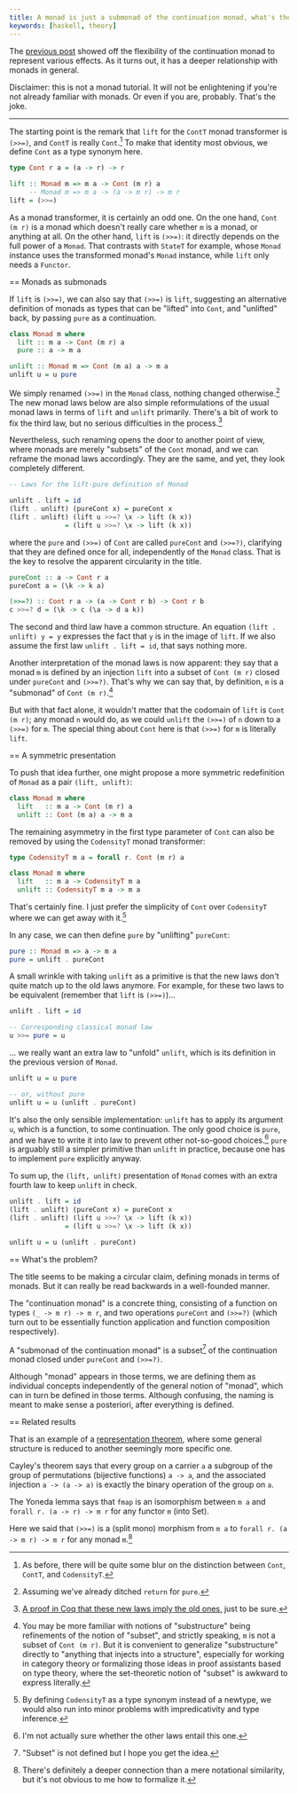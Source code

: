 ```yaml
---
title: A monad is just a submonad of the continuation monad, what's the problem?
keywords: [haskell, theory]
---
```


The [previous
post](https://blog.poisson.chat/posts/2019-10-26-reasonable-continuations.html)
showed off the flexibility of the continuation monad to represent
various effects. As it turns out, it has a deeper relationship with monads in
general.

Disclaimer: this is not a monad tutorial. It will not be enlightening if you're
not already familiar with monads. Or even if you are, probably.
That's the joke.

---

The starting point is the remark that `lift` for the `ContT` monad
transformer is `(>>=)`, and `ContT` is really `Cont`.[^cont]
To make that identity most obvious, we define `Cont` as a type synonym here.

[^cont]: As before, there will be quite some blur on the distinction between
  `Cont`, `ContT`, and `CodensityT`.

```haskell
type Cont r a = (a -> r) -> r

lift :: Monad m => m a -> Cont (m r) a
     -- Monad m => m a -> (a -> m r) -> m r
lift = (>>=)
```

As a monad transformer, it is certainly an odd one. On the one hand,
`Cont (m r)` is a monad which doesn't really care whether `m` is a monad,
or anything at all.
On the other hand, `lift` is `(>>=)`: it directly depends on the full power
of a `Monad`. That contrasts with `StateT` for example, whose `Monad`
instance uses the transformed monad's `Monad` instance, while `lift` only needs
a `Functor`.

== Monads as submonads

If `lift` is `(>>=)`, we can also say that `(>>=)` is `lift`,
suggesting an alternative definition of monads as types that can be "lifted"
into `Cont`, and "unlifted" back, by passing `pure` as a continuation.

```haskell
class Monad m where
  lift :: m a -> Cont (m r) a
  pure :: a -> m a

unlift :: Monad m => Cont (m a) a -> m a
unlift u = u pure
```

We simply renamed `(>>=)` in the `Monad` class, nothing changed
otherwise.[^return]
The new monad laws below are also simple reformulations of the usual monad laws
in terms of `lift` and `unlift` primarily. There's a bit of work to fix the
third law, but no serious difficulties in the process.[^proof]

[^proof]: [A proof in Coq that these new laws imply the old
  ones,](https://gist.github.com/Lysxia/2a587be89bf8a0997a3916d6ed322d7f)
  just to be sure.

Nevertheless, such renaming opens the door to another point of view, where
monads are merely "subsets" of the `Cont` monad, and we can reframe the monad
laws accordingly.
They are the same, and yet, they look completely different.

[^return]: Assuming we've already ditched `return` for `pure`.

```haskell
-- Laws for the lift-pure definition of Monad

unlift . lift = id
(lift . unlift) (pureCont x) = pureCont x
(lift . unlift) (lift u >>=? \x -> lift (k x))
              = (lift u >>=? \x -> lift (k x))
```

where the `pure` and `(>>=)` of `Cont` are called `pureCont` and `(>>=?)`,
clarifying that they are defined once for all, independently of the `Monad`
class. That is the key to resolve the apparent circularity in the title.

```haskell
pureCont :: a -> Cont r a
pureCont a = (\k -> k a)

(>>=?) :: Cont r a -> (a -> Cont r b) -> Cont r b
c >>=? d = (\k -> c (\a -> d a k))
```

The second and third law have a common structure.
An equation `(lift . unlift) y = y` expresses the fact that `y` is in the image
of `lift`. If we also assume the first law `unlift . lift = id`,
that says nothing more.

Another interpretation of the monad laws is now apparent:
they say that a monad `m` is defined by an injection `lift` into a
subset of `Cont (m r)` closed under `pureCont` and `(>>=?)`.
That's why we can say that, by definition,
`m` is a "submonad" of `Cont (m r)`.[^sub]

[^sub]: You may be more familiar with notions of "substructure"
  being refinements of the notion of "subset", and strictly speaking, `m` is
  not a subset of `Cont (m r)`.
  But it is convenient to generalize "substructure" directly to "anything that
  injects into a structure", especially for working in category theory or
  formalizing those ideas in proof assistants based on type theory, where the
  set-theoretic notion of "subset" is awkward to express literally.

But with that fact alone, it wouldn't matter that the codomain of `lift` is
`Cont (m r)`; any monad `n` would do, as we could `unlift` the `(>>=)` of `n`
down to a `(>>=)` for `m`.
The special thing about `Cont` here is that `(>>=)` for `m` is literally
`lift`.

== A symmetric presentation

To push that idea further, one might propose a more symmetric redefinition of
`Monad` as a pair `(lift, unlift)`:

```haskell
class Monad m where
  lift   :: m a -> Cont (m r) a
  unlift :: Cont (m a) a -> m a
```

The remaining asymmetry in the first type parameter of `Cont` can also be
removed by using the `CodensityT` monad transformer:

```haskell
type CodensityT m a = forall r. Cont (m r) a

class Monad m where
  lift   :: m a -> CodensityT m a
  unlift :: CodensityT m a -> m a
```

That's certainly fine. I just prefer the simplicity of `Cont` over
`CodensityT` where we can get away with it.[^haskell]

[^haskell]: By defining `CodensityT` as a type synonym instead of a newtype, we
  would also run into minor problems with impredicativity and type inference.

In any case, we can then define `pure` by "unlifting" `pureCont`:

```haskell
pure :: Monad m => a -> m a
pure = unlift . pureCont
```

A small wrinkle with taking `unlift` as a primitive is that the new laws don't
quite match up to the old laws anymore. For example, for these two laws to be
equivalent (remember that `lift` is `(>>=)`)...

```haskell
unlift . lift = id

-- Corresponding classical monad law
u >>= pure = u
```

... we really want an extra law to "unfold" `unlift`, which is its
definition in the previous version of `Monad`.

```haskell
unlift u = u pure

-- or, without pure
unlift u = u (unlift . pureCont)
```

It's also the only sensible implementation: `unlift` has to apply its argument
`u`, which is a function, to some continuation. The only good choice is `pure`,
and we have to write it into law to prevent other not-so-good choices.[^law]
`pure` is arguably still a simpler primitive than `unlift` in practice,
because one has to implement `pure` explicitly anyway.

[^law]: I'm not actually sure whether the other laws entail this one.

To sum up, the `(lift, unlift)` presentation of `Monad` comes with
an extra fourth law to keep `unlift` in check.

```haskell
unlift . lift = id
(lift . unlift) (pureCont x) = pureCont x
(lift . unlift) (lift u >>=? \x -> lift (k x))
              = (lift u >>=? \x -> lift (k x))

unlift u = u (unlift . pureCont)
```

== What's the problem?

The title seems to be making a circular claim, defining monads in terms of
monads. But it can really be read backwards in a well-founded manner.

The "continuation monad" is a concrete thing, consisting of a function on
types `(_ -> m r) -> m r`, and two operations `pureCont` and `(>>=?)` (which
turn out to be essentially function application and function composition
respectively).

A "submonad of the continuation monad" is a subset[^subset] of the continuation
monad closed under `pureCont` and `(>>=?)`.

Although "monad" appears in those terms, we are defining them as individual
concepts independently of the general notion of "monad", which can in turn be
defined in those terms. Although confusing, the naming is meant to make sense
a posteriori, after everything is defined.

[^subset]: "Subset" is not defined but I hope you get the idea.

== Related results

That is an example of a [representation
theorem](https://en.wikipedia.org/wiki/Representation_theorem),
where some general structure is reduced to another seemingly more specific one.

Cayley's theorem says that every group on a carrier `a` a subgroup of the group
of permutations (bijective functions) `a -> a`, and the associated injection
`a -> (a -> a)` is exactly the binary operation of the group on `a`.

The Yoneda lemma says that `fmap` is an isomorphism between `m a` and
`forall r. (a -> r) -> m r` for any functor `m` (into Set).

Here we said that `(>>=)` is a (split mono) morphism from `m a` to
`forall r. (a -> m r) -> m r` for any monad `m`.[^connect]

[^connect]: There's definitely a deeper connection than a mere notational
  similarity, but it's not obvious to me how to formalize it.
